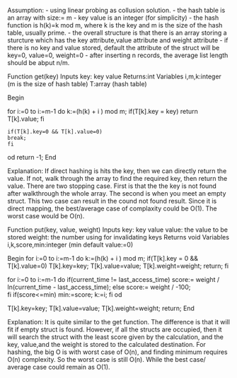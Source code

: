 Assumption: - using linear probing as collusion solution.
	    - the hash table is an array with size:= m
	    - key value is an integer (for simplicity)
	    - the hash function is h(k)=k mod m, where k is the key and m is the size of the hash table, usually prime. 
	    - the overall structure is that there is an array storing a sturcture which has the key attribute,value attribute and weight attribute
            - if there is no key and value stored, default the attribute of the struct will be key=0, value=0, weight=0
	    - after inserting n records, the average list length should be abput n/m.
		


Function get(key)
Inputs key: key value
Returns:int
Variables  i,m,k:integer (m is the size of hash table) T:array (hash table)

Begin

for i:=0 to i:=m-1 do
    k:=(h(k) + i ) mod m;
    if(T[k].key = key) 
        return T[k].value;
    fi

    if(T[k].key=0 && T[k].value=0)
    break;
    fi

od
return -1;
End

Explanation: If direct hashing is hits the key, then we can directly return the value. If not, walk through the array to find the required key, 
then return the value. There are two stopping case. First is that the the key is not found after walkthrough the whole array. 
The second is when you meet an empty struct. This two case can result in the cound not found result.
Since it is direct mapping, the best/average case of complaxity could be O(1). The worst case would be O(n).





Function put(key, value, weight) 
Inputs key: key value value: the value to be stored weight: the number using for invalidating keys
Returns void
Variables i,k,score,min:integer (min default value:=0)

Begin
for i:=0 to i:=m-1 do
    k:=(h(k) + i ) mod m;
    if(T[k].key = 0 && T[k].value=0) 
        T[k].key=key;
	T[k].value=value;
	T[k].weight=weight;
	return;
    fi

for i:=0 to i:=m-1 do
    if(current_time != last_access_time) 
	score:= weight / ln(current_time - last_access_time);
    else score:= weight / -100;    
    fi
    if(score<=min)
	min:=score;
        k:=i;
    fi
od

T[k].key=key;
T[k].value=value;
T[k].weight=weight;
return;
End
    
Explanation: It is quite similar to the get function. The difference is that it will fit if empty struct is found. 
However, if all the structs are occupied, then it will search the struct with the least score given by the calculation,
and the key, value,and the weight is stored to the calculated destination. For hashing, the big O is with worst case of O(n), 
and finding minimum requires O(n) complexity. So the worst case is still O(n). While the best case/ average case could remain as O(1).      




